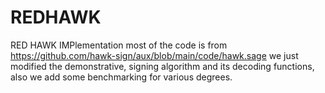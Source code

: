 # REDHAWK
RED HAWK IMPlementation
most of the code is from https://github.com/hawk-sign/aux/blob/main/code/hawk.sage
we just modified the demonstrative, signing algorithm and its decoding functions, also we add some benchmarking for various degrees.
